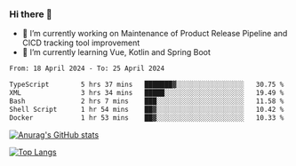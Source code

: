 ### Hi there 👋

- 🔭 I’m currently working on Maintenance of Product Release Pipeline and CICD tracking tool improvement
- 🌱 I’m currently learning Vue, Kotlin and Spring Boot

<!--START_SECTION:waka-->

```txt
From: 18 April 2024 - To: 25 April 2024

TypeScript        5 hrs 37 mins   ███████▓░░░░░░░░░░░░░░░░░   30.75 %
XML               3 hrs 34 mins   █████░░░░░░░░░░░░░░░░░░░░   19.49 %
Bash              2 hrs 7 mins    ███░░░░░░░░░░░░░░░░░░░░░░   11.58 %
Shell Script      1 hr 54 mins    ██▓░░░░░░░░░░░░░░░░░░░░░░   10.42 %
Docker            1 hr 53 mins    ██▓░░░░░░░░░░░░░░░░░░░░░░   10.33 %
```

<!--END_SECTION:waka-->

[![Anurag's GitHub stats](https://github-readme-stats.vercel.app/api?username=yunhao981&show_icons=true&theme=solarized-dark)](https://github.com/anuraghazra/github-readme-stats)

[![Top Langs](https://github-readme-stats.vercel.app/api/top-langs/?username=yunhao981&theme=solarized-dark&layout=compact)](https://github.com/anuraghazra/github-readme-stats)

<!--
**yunhao981/yunhao981** is a ✨ _special_ ✨ repository because its `README.md` (this file) appears on your GitHub profile.

Here are some ideas to get you started:

- 🔭 I’m currently working on Maintenance of Release Pipeline and CICD tracking tool improvement
- 🌱 I’m currently learning Vue, Kotlin and Spring Boot
- 👯 I’m looking to collaborate on ...
- 🤔 I’m looking for help with ...
- 💬 Ask me about ...
- 📫 How to reach me: ...
- 😄 Pronouns: ...
- ⚡ Fun fact: ...
-->


